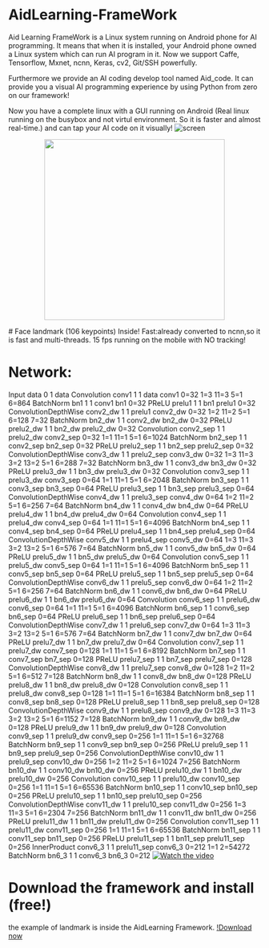 # AidLearning-FrameWork
Aid Learning FrameWork is a Linux system running on Android phone for AI programming. It means that when it is installed, your Android phone owned a Linux system which can run AI program in it. Now we support Caffe, Tensorflow, Mxnet, ncnn, Keras, cv2, Git/SSH powerfully. 

Furthermore we provide an AI coding develop tool named Aid_code. It can provide you a visual AI programming experience by using Python from zero on our framework!

Now you have a complete linux with a GUI running on Android (Real linux running on the busybox and not virtul environment. So it is faster and almost real-time.) and can tap your AI code on it visually!
![screen](../../../Screenshot_10.jpg)

<p align="center">
	<img src="../../../Screen_11.jpg"  width="360" >
</p>
# Face landmark (106 keypoints) Inside!
Fast:already converted to ncnn,so it is fast and multi-threads.
15 fps running on the mobile with NO tracking!  

# Network:

Input            data                             0 1 data
Convolution      conv1                            1 1 data conv1 0=32 1=3 11=3 5=1 6=864
BatchNorm        bn1                              1 1 conv1 bn1 0=32
PReLU            prelu1                           1 1 bn1 prelu1 0=32
ConvolutionDepthWise conv2_dw                         1 1 prelu1 conv2_dw 0=32 1=2 11=2 5=1 6=128 7=32
BatchNorm        bn2_dw                           1 1 conv2_dw bn2_dw 0=32
PReLU            prelu2_dw                        1 1 bn2_dw prelu2_dw 0=32
Convolution      conv2_sep                        1 1 prelu2_dw conv2_sep 0=32 1=1 11=1 5=1 6=1024
BatchNorm        bn2_sep                          1 1 conv2_sep bn2_sep 0=32
PReLU            prelu2_sep                       1 1 bn2_sep prelu2_sep 0=32
ConvolutionDepthWise conv3_dw                         1 1 prelu2_sep conv3_dw 0=32 1=3 11=3 3=2 13=2 5=1 6=288 7=32
BatchNorm        bn3_dw                           1 1 conv3_dw bn3_dw 0=32
PReLU            prelu3_dw                        1 1 bn3_dw prelu3_dw 0=32
Convolution      conv3_sep                        1 1 prelu3_dw conv3_sep 0=64 1=1 11=1 5=1 6=2048
BatchNorm        bn3_sep                          1 1 conv3_sep bn3_sep 0=64
PReLU            prelu3_sep                       1 1 bn3_sep prelu3_sep 0=64
ConvolutionDepthWise conv4_dw                         1 1 prelu3_sep conv4_dw 0=64 1=2 11=2 5=1 6=256 7=64
BatchNorm        bn4_dw                           1 1 conv4_dw bn4_dw 0=64
PReLU            prelu4_dw                        1 1 bn4_dw prelu4_dw 0=64
Convolution      conv4_sep                        1 1 prelu4_dw conv4_sep 0=64 1=1 11=1 5=1 6=4096
BatchNorm        bn4_sep                          1 1 conv4_sep bn4_sep 0=64
PReLU            prelu4_sep                       1 1 bn4_sep prelu4_sep 0=64
ConvolutionDepthWise conv5_dw                         1 1 prelu4_sep conv5_dw 0=64 1=3 11=3 3=2 13=2 5=1 6=576 7=64
BatchNorm        bn5_dw                           1 1 conv5_dw bn5_dw 0=64
PReLU            prelu5_dw                        1 1 bn5_dw prelu5_dw 0=64
Convolution      conv5_sep                        1 1 prelu5_dw conv5_sep 0=64 1=1 11=1 5=1 6=4096
BatchNorm        bn5_sep                          1 1 conv5_sep bn5_sep 0=64
PReLU            prelu5_sep                       1 1 bn5_sep prelu5_sep 0=64
ConvolutionDepthWise conv6_dw                         1 1 prelu5_sep conv6_dw 0=64 1=2 11=2 5=1 6=256 7=64
BatchNorm        bn6_dw                           1 1 conv6_dw bn6_dw 0=64
PReLU            prelu6_dw                        1 1 bn6_dw prelu6_dw 0=64
Convolution      conv6_sep                        1 1 prelu6_dw conv6_sep 0=64 1=1 11=1 5=1 6=4096
BatchNorm        bn6_sep                          1 1 conv6_sep bn6_sep 0=64
PReLU            prelu6_sep                       1 1 bn6_sep prelu6_sep 0=64
ConvolutionDepthWise conv7_dw                         1 1 prelu6_sep conv7_dw 0=64 1=3 11=3 3=2 13=2 5=1 6=576 7=64
BatchNorm        bn7_dw                           1 1 conv7_dw bn7_dw 0=64
PReLU            prelu7_dw                        1 1 bn7_dw prelu7_dw 0=64
Convolution      conv7_sep                        1 1 prelu7_dw conv7_sep 0=128 1=1 11=1 5=1 6=8192
BatchNorm        bn7_sep                          1 1 conv7_sep bn7_sep 0=128
PReLU            prelu7_sep                       1 1 bn7_sep prelu7_sep 0=128
ConvolutionDepthWise conv8_dw                         1 1 prelu7_sep conv8_dw 0=128 1=2 11=2 5=1 6=512 7=128
BatchNorm        bn8_dw                           1 1 conv8_dw bn8_dw 0=128
PReLU            prelu8_dw                        1 1 bn8_dw prelu8_dw 0=128
Convolution      conv8_sep                        1 1 prelu8_dw conv8_sep 0=128 1=1 11=1 5=1 6=16384
BatchNorm        bn8_sep                          1 1 conv8_sep bn8_sep 0=128
PReLU            prelu8_sep                       1 1 bn8_sep prelu8_sep 0=128
ConvolutionDepthWise conv9_dw                         1 1 prelu8_sep conv9_dw 0=128 1=3 11=3 3=2 13=2 5=1 6=1152 7=128
BatchNorm        bn9_dw                           1 1 conv9_dw bn9_dw 0=128
PReLU            prelu9_dw                        1 1 bn9_dw prelu9_dw 0=128
Convolution      conv9_sep                        1 1 prelu9_dw conv9_sep 0=256 1=1 11=1 5=1 6=32768
BatchNorm        bn9_sep                          1 1 conv9_sep bn9_sep 0=256
PReLU            prelu9_sep                       1 1 bn9_sep prelu9_sep 0=256
ConvolutionDepthWise conv10_dw                        1 1 prelu9_sep conv10_dw 0=256 1=2 11=2 5=1 6=1024 7=256
BatchNorm        bn10_dw                          1 1 conv10_dw bn10_dw 0=256
PReLU            prelu10_dw                       1 1 bn10_dw prelu10_dw 0=256
Convolution      conv10_sep                       1 1 prelu10_dw conv10_sep 0=256 1=1 11=1 5=1 6=65536
BatchNorm        bn10_sep                         1 1 conv10_sep bn10_sep 0=256
PReLU            prelu10_sep                      1 1 bn10_sep prelu10_sep 0=256
ConvolutionDepthWise conv11_dw                        1 1 prelu10_sep conv11_dw 0=256 1=3 11=3 5=1 6=2304 7=256
BatchNorm        bn11_dw                          1 1 conv11_dw bn11_dw 0=256
PReLU            prelu11_dw                       1 1 bn11_dw prelu11_dw 0=256
Convolution      conv11_sep                       1 1 prelu11_dw conv11_sep 0=256 1=1 11=1 5=1 6=65536
BatchNorm        bn11_sep                         1 1 conv11_sep bn11_sep 0=256
PReLU            prelu11_sep                      1 1 bn11_sep prelu11_sep 0=256
InnerProduct     conv6_3                          1 1 prelu11_sep conv6_3 0=212 1=1 2=54272
BatchNorm        bn6_3                            1 1 conv6_3 bn6_3 0=212
[![Watch the video](https://github.com/aidlearning/AidLearning-FrameWork/blob/master/examples/landmark106/aidlandmark.png)](https://youtu.be/clv68la-Of8)


# Download the framework and install (free!)
the example of landmark is inside the AidLearning Framework.
[!Download now](http://www.aidlearning.net)
